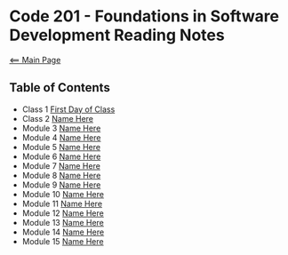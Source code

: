 # Code 201 - Foundations in Software Development Reading Notes
[<== Main Page](../README.md)

## Table of Contents

- Class 1 [First Day of Class](/code201/class-01.md)
- Class 2 [Name Here](address)
- Module 3 [Name Here](address)
- Module 4 [Name Here](address)
- Module 5 [Name Here](address)
- Module 6 [Name Here](address)
- Module 7 [Name Here](address)
- Module 8 [Name Here](address)
- Module 9 [Name Here](address)
- Module 10 [Name Here](address)
- Module 11 [Name Here](address)
- Module 12 [Name Here](address)
- Module 13 [Name Here](address)
- Module 14 [Name Here](address)
- Module 15 [Name Here](address)
